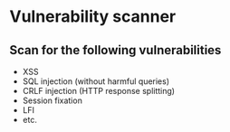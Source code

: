 Vulnerability scanner
=====================

Scan for the following vulnerabilities
--------------------------------------

   - XSS
   - SQL injection (without harmful queries)
   - CRLF injection (HTTP response splitting)
   - Session fixation
   - LFI
   - etc.
